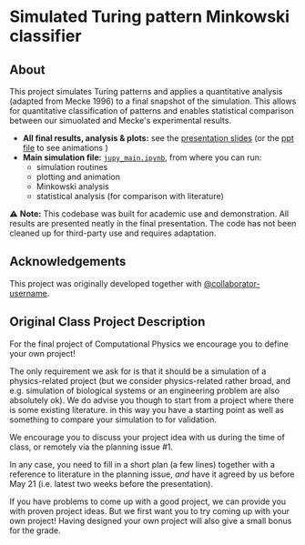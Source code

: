 # Simulated Turing pattern Minkowski classifier
## About
This project simulates Turing patterns and applies a quantitative analysis 
(adapted from Mecke 1996) to a final snapshot of the simulation. This allows
for quantitative classification of patterns and enables statistical comparison
between our simuolated and Mecke's experimental results.

- **All final results, analysis & plots:** see the [presentation slides](./Turing_presentation_final.pdf) (or the [ppt file](./Turing_presentation_final.pptx) to see animations )  
- **Main simulation file:** [`jupy_main.ipynb`](./jupy_main.ipynb), from where you can run:
  - simulation routines
  - plotting and animation
  - Minkowski analysis
  - statistical analysis (for comparison with literature)

⚠️ **Note:** This codebase was built for academic use and demonstration. All results are presented neatly
in the final presentation. The code has not been cleaned up for third-party use and requires adaptation.

## Acknowledgements
This project was originally developed together with [@collaborator-username](https://github.com/SophiaaW).


## Original Class Project Description
For the final project of Computational Physics we encourage you to define your
own project!

The only requirement we ask for is that it should be a simulation of a
physics-related project (but we consider physics-related rather broad, and e.g.
simulation of biological systems or an engineering problem are also absolutely
ok).
We do advise you though to start from a project where there is some existing literature.
in this way you have a starting point as well as something to compare your simulation to
for validation.

We encourage you to discuss your project idea with us during the time of class, 
or remotely via the planning issue #1. 

In any case, you need to fill in a short plan (a few lines) together with a
reference to literature in the planning issue, *and* have it agreed by us before
May 21 (i.e. latest two weeks before the presentation).

If you have problems to come up with a good project, we can provide you with
proven project ideas. But we first want you to try coming up with your own project!
Having designed your own project will also give a small bonus for the grade.
